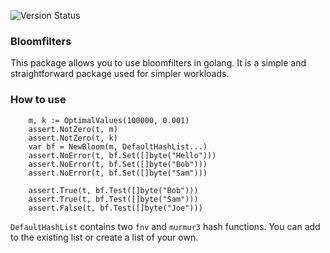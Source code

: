 ![Version Status](https://img.shields.io/badge/version-v0.0.1--active-brightgreen
)

### Bloomfilters
This package allows you to use bloomfilters in golang. It is a simple and 
straightforward package used for simpler workloads.


### How to use
```golang
    m, k := OptimalValues(100000, 0.001)
	assert.NotZero(t, m)
	assert.NotZero(t, k)
    var bf = NewBloom(m, DefaultHashList...)
	assert.NoError(t, bf.Set([]byte("Hello")))
	assert.NoError(t, bf.Set([]byte("Bob")))
	assert.NoError(t, bf.Set([]byte("Sam")))

    assert.True(t, bf.Test([]byte("Bob")))
	assert.True(t, bf.Test([]byte("Sam")))
	assert.False(t, bf.Test([]byte("Joe")))
```
`DefaultHashList` contains two `fnv` and `murmur3` hash functions. You can add
to the existing list or create a list of your own.
